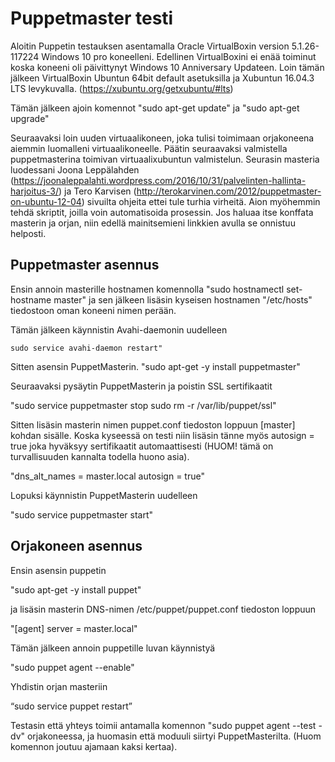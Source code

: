 # Puppetmaster testi

Aloitin Puppetin testauksen asentamalla Oracle VirtualBoxin version 5.1.26-117224 Windows 10 pro koneelleni. Edellinen VirtualBoxini ei enää toiminut koska koneeni oli päivittynyt Windows 10 Anniversary Updateen. Loin tämän jälkeen VirtualBoxin Ubuntun 64bit default asetuksilla ja Xubuntun 16.04.3 LTS levykuvalla. (https://xubuntu.org/getxubuntu/#lts)

Tämän jälkeen ajoin komennot "sudo apt-get update" ja "sudo apt-get upgrade"

Seuraavaksi loin uuden virtuaalikoneen, joka tulisi toimimaan orjakoneena aiemmin luomalleni virtuaalikoneelle. Päätin seuraavaksi valmistella puppetmasterina toimivan virtuaalixubuntun valmistelun. Seurasin masteria luodessani Joona Leppälahden (https://joonaleppalahti.wordpress.com/2016/10/31/palvelinten-hallinta-harjoitus-3/) ja Tero Karvisen (http://terokarvinen.com/2012/puppetmaster-on-ubuntu-12-04) sivuilta ohjeita ettei tule turhia virheitä.
Aion myöhemmin tehdä skriptit, joilla voin automatisoida prosessin. Jos haluaa itse konffata masterin ja orjan, niin edellä mainitsemieni linkkien avulla se onnistuu helposti. 

## Puppetmaster asennus

Ensin annoin masterille hostnamen komennolla "sudo hostnamectl set-hostname master" ja sen jälkeen lisäsin kyseisen hostnamen "/etc/hosts" tiedostoon oman koneeni nimen perään. 

Tämän jälkeen käynnistin Avahi-daemonin uudelleen

 `sudo service avahi-daemon restart"`

Sitten asensin PuppetMasterin.
"sudo apt-get -y install puppetmaster"

Seuraavaksi pysäytin PuppetMasterin ja poistin SSL sertifikaatit

"sudo service puppetmaster stop
sudo rm -r /var/lib/puppet/ssl"

Sitten lisäsin masterin nimen puppet.conf tiedoston loppuun [master] kohdan sisälle. Koska kyseessä on testi niin lisäsin tänne myös autosign = true joka hyväksyy sertifikaatit automaattisesti (HUOM! tämä on turvallisuuden kannalta todella huono asia).

"dns_alt_names = master.local
autosign = true"

Lopuksi käynnistin PuppetMasterin uudelleen

"sudo service puppetmaster start"

## Orjakoneen asennus

Ensin asensin puppetin 

"sudo apt-get -y install puppet"

ja lisäsin masterin DNS-nimen /etc/puppet/puppet.conf tiedoston loppuun

"[agent]
server = master.local"

Tämän jälkeen annoin puppetille luvan käynnistyä

"sudo puppet agent --enable"

Yhdistin orjan masteriin 

“sudo service puppet restart”

Testasin että yhteys toimii antamalla komennon "sudo puppet agent --test -dv" orjakoneessa, ja huomasin että moduuli siirtyi PuppetMasterilta. (Huom komennon joutuu ajamaan kaksi kertaa).
